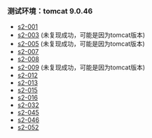 ### 测试环境：tomcat 9.0.46
- [s2-001](https://github.com/y0lo-0924/java-security/tree/main/Struts02/Struts2-Vuln-Demo/s2-001)
- [s2-003](https://github.com/y0lo-0924/java-security/tree/main/Struts02/Struts2-Vuln-Demo/s2-003) (未复现成功，可能是因为tomcat版本)
- [s2-005](https://github.com/y0lo-0924/java-security/tree/main/Struts02/Struts2-Vuln-Demo/s2-005) (未复现成功，可能是因为tomcat版本)
- [s2-007](https://github.com/y0lo-0924/java-security/tree/main/Struts02/Struts2-Vuln-Demo/s2-007)
- [s2-008](https://github.com/y0lo-0924/java-security/tree/main/Struts02/Struts2-Vuln-Demo/s2-008)
- [s2-009](https://github.com/y0lo-0924/java-security/tree/main/Struts02/Struts2-Vuln-Demo/s2-009) (未复现成功，可能是因为tomcat版本)
- [s2-012](https://github.com/y0lo-0924/java-security/tree/main/Struts02/Struts2-Vuln-Demo/s2-012)
- [s2-013](https://github.com/y0lo-0924/java-security/tree/main/Struts02/Struts2-Vuln-Demo/s2-013)
- [s2-015](https://github.com/y0lo-0924/java-security/tree/main/Struts02/Struts2-Vuln-Demo/s2-015)
- [s2-016](https://github.com/y0lo-0924/java-security/tree/main/Struts02/Struts2-Vuln-Demo/s2-016)
- [s2-032](https://github.com/y0lo-0924/java-security/tree/main/Struts02/Struts2-Vuln-Demo/s2-032)
- [s2-045](https://github.com/y0lo-0924/java-security/tree/main/Struts02/Struts2-Vuln-Demo/s2-045)
- [s2-046](https://github.com/y0lo-0924/java-security/tree/main/Struts02/Struts2-Vuln-Demo/s2-046)
- [s2-052](https://github.com/y0lo-0924/java-security/tree/main/Struts02/Struts2-Vuln-Demo/s2-052)
